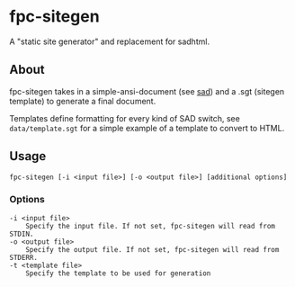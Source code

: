 # fpc-sitegen
A "static site generator" and replacement for sadhtml.

## About 
fpc-sitegen takes in a simple-ansi-document (see [sad](https://github.com/FelixEcker/sad)) and a
.sgt (sitegen template) to generate a final document.

Templates define formatting for every kind of SAD switch, see `data/template.sgt` for a simple
example of a template to convert to HTML.

## Usage
```
fpc-sitegen [-i <input file>] [-o <output file>] [additional options]
```

### Options
```
-i <input file>
    Specify the input file. If not set, fpc-sitegen will read from STDIN.
-o <output file>
    Specify the output file. If not set, fpc-sitegen will read from STDERR.
-t <template file>
    Specify the template to be used for generation
```
